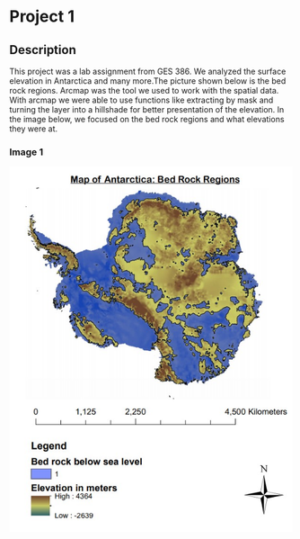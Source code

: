 # Project 1
## Description
This project was a lab assignment from GES 386. We analyzed the surface elevation in Antarctica and many more.The picture shown below is the bed rock regions. Arcmap was the tool we used to work with the spatial data. With arcmap we were able to use functions like extracting by mask and turning the layer into a hillshade for better presentation of the elevation. In the image below, we focused on the bed rock regions and what elevations they were at.

### Image 1
<img src="Lab8_Project(1).jpg?raw=true"/>
